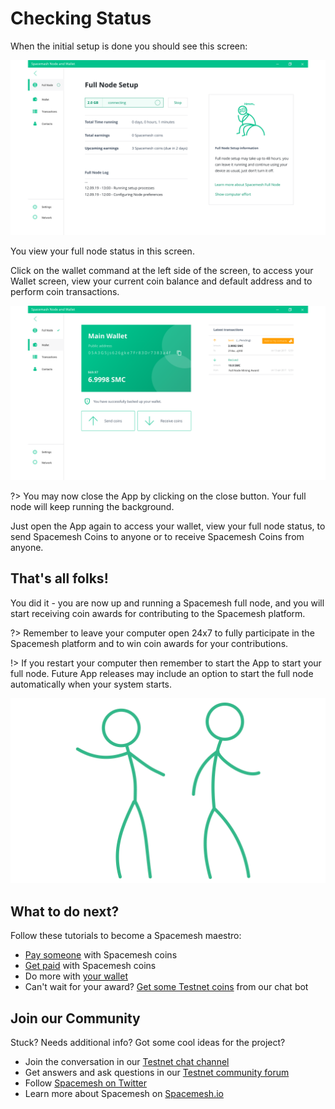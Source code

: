 # Checking Status

When the initial setup is done you should see this screen:

![](../images/setup2.png)

You view your full node status in this screen.

Click on the wallet command at the left side of the screen, to access your Wallet screen, view your current coin balance and default address and to perform coin transactions.

![](../images/main_wallet.png)

?> You may now close the App by clicking on the close button. Your full node will keep running the background.

Just open the App again to access your wallet, view your full node status, to send Spacemesh Coins to anyone or to receive Spacemesh Coins from anyone.

## That's all folks!

You did it - you are now up and running a Spacemesh full node, and you will start receiving coin awards for contributing to the Spacemesh platform.

?> Remember to leave your computer open 24x7 to fully participate in the Spacemesh platform and to win coin awards for your contributions.

!> If you restart your computer then remember to start the App to start your full node. Future App releases may include an option to start the full node automatically when your system starts.

<center>

![](../images/goodjob.gif ':size=350px')

</center>

## What to do next?

Follow these tutorials to become a Spacemesh maestro:

- [Pay someone](send_coin.md) with Spacemesh coins
- [Get paid](get_coin.md) with Spacemesh coins
- Do more with [your wallet](wallet.md)
- Can't wait for your award? [Get some Testnet coins](tap.md) from our chat bot

## Join our Community
Stuck? Needs additional info? Got some cool ideas for the project?
- Join the conversation in our [Testnet chat channel](https://gitter.im/spacemesh-os/testnet)
- Get answers and ask questions in our [Testnet community forum](https://community.spacemesh.io)
- Follow [Spacemesh on Twitter](https://twitter.com/teamspacemesh)
- Learn more about Spacemesh on [Spacemesh.io](https://spacemesh.io)
